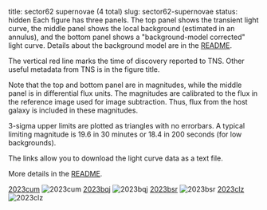 title: sector62 supernovae (4 total)
slug: sector62-supernovae
status: hidden
  Each figure has three panels.  The top panel shows the transient light curve, the middle panel shows the local background (estimated in an annulus), and the bottom panel shows a "background-model corrected" light curve. Details about the background model are in the [README]({filename}../README/README.md). 
 
 The vertical red line marks the time of discovery reported to TNS. Other useful metadata from TNS is in the figure title.

 Note that the top and bottom panel are in magnitudes, while the middle panel is in differential flux units. The magnitudes are calibrated to the flux in the reference image used for image subtraction. Thus, flux from the host galaxy is included in these magnitudes. 

  3-sigma upper limits are plotted as triangles with no errorbars. A typical limiting magnitude is 19.6 in 30 minutes or 18.4 in 200 seconds (for low backgrounds).

The links allow you to download the light curve data as a text file. 

More details in the [README]({filename}../README/README.md).


[2023cum]({static}../..//light_curves/sector62/lc_2023cum_cleaned)
![2023cum]({static}../../images/sector62/lc_2023cum_cleaned.png)
[2023bqj]({static}../..//light_curves/sector62/lc_2023bqj_cleaned)
![2023bqj]({static}../../images/sector62/lc_2023bqj_cleaned.png)
[2023bsr]({static}../..//light_curves/sector62/lc_2023bsr_cleaned)
![2023bsr]({static}../../images/sector62/lc_2023bsr_cleaned.png)
[2023clz]({static}../..//light_curves/sector62/lc_2023clz_cleaned)
![2023clz]({static}../../images/sector62/lc_2023clz_cleaned.png)
